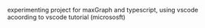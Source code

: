  experimenting project for maxGraph and typescript, using vscode acoording to vscode tutorial (micrososft)